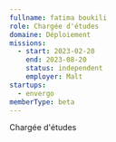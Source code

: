 ```yaml
---
fullname: fatima boukili
role: Chargée d'études
domaine: Déploiement
missions:
  - start: 2023-02-20
    end: 2023-08-20
    status: independent
    employer: Malt
startups:
  - envergo
memberType: beta
---
```


Chargée d'études
